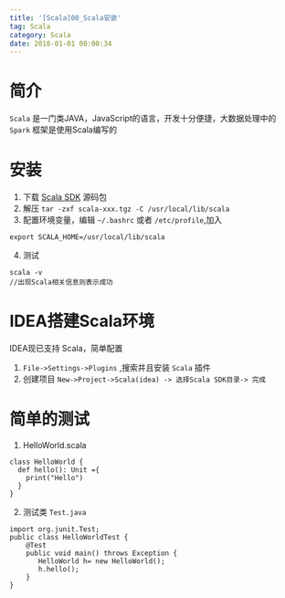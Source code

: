 ```yaml
---
title: '[Scala]00_Scala安装'
tag: Scala
category: Scala
date: 2018-01-01 00:00:34
---
```



# 简介

`Scala` 是一门类JAVA，JavaScript的语言，开发十分便捷，大数据处理中的 `Spark` 框架是使用Scala编写的


# 安装

1. 下载 [Scala SDK](http://www.scala-lang.org/download/) 源码包
2. 解压 `tar -zxf scala-xxx.tgz -C /usr/local/lib/scala`
3. 配置环境变量，编辑 `~/.bashrc` 或者 `/etc/profile`,加入
```
export SCALA_HOME=/usr/local/lib/scala
```
4. 测试
```
scala -v
//出现Scala相关信息则表示成功
```

# IDEA搭建Scala环境

IDEA现已支持 Scala，简单配置
1. `File->Settings->Plugins` ,搜索并且安装 `Scala` 插件
2. 创建项目 `New->Project->Scala(idea) -> 选择Scala SDK目录-> 完成`

# 简单的测试

1. HelloWorld.scala
```
class HelloWorld {
  def hello(): Unit ={
    print("Hello")
  }
}
```
2. 测试类 `Test.java`
```
import org.junit.Test;
public class HelloWorldTest {
    @Test
    public void main() throws Exception {
       HelloWorld h= new HelloWorld();
       h.hello();
    }
}
```
